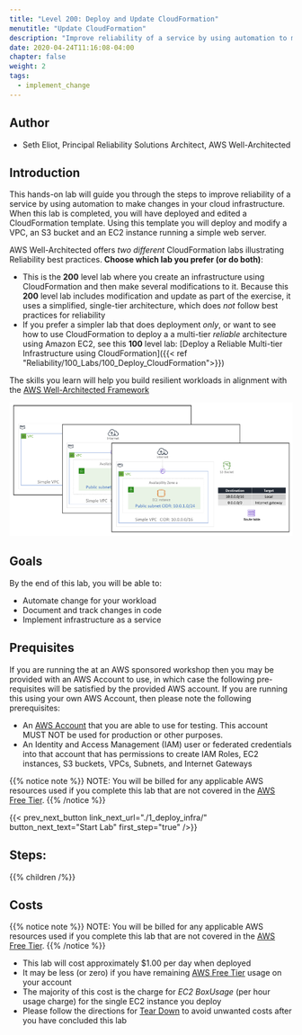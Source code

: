 ```yaml
---
title: "Level 200: Deploy and Update CloudFormation"
menutitle: "Update CloudFormation"
description: "Improve reliability of a service by using automation to make changes in your cloud infrastructure"
date: 2020-04-24T11:16:08-04:00
chapter: false
weight: 2
tags:
  - implement_change
---
```


## Author

* Seth Eliot, Principal Reliability Solutions Architect, AWS Well-Architected

## Introduction

This hands-on lab will guide you through the steps to improve reliability of a service by using automation to make changes in your cloud infrastructure. When this lab is completed, you will have deployed and edited a CloudFormation template. Using this template you will deploy and modify a VPC, an S3 bucket and an EC2 instance running a simple web server.

AWS Well-Architected offers _two different_ CloudFormation labs illustrating Reliability best practices. **Choose which lab you prefer (or do both)**:

* This is the **200** level lab where you create an infrastructure using CloudFormation and then make several modifications to it. Because this **200** level lab includes modification and update as part of the exercise, it uses a simplified, single-tier  architecture, which does _not_ follow best practices for reliability
* If you prefer a simpler lab that does deployment _only_, or want to see how to use CloudFormation to deploy a a multi-tier _reliable_ architecture using Amazon EC2, see this **100** level lab: [Deploy a Reliable Multi-tier Infrastructure using CloudFormation]({{< ref "Reliability/100_Labs/100_Deploy_CloudFormation">}})

The skills you learn will help you build resilient workloads in alignment with the [AWS Well-Architected Framework](https://aws.amazon.com/architecture/well-architected/)

![StackUpdates](/Reliability/200_Deploy_and_Update_CloudFormation/Images/StackUpdates.png)

## Goals

By the end of this lab, you will be able to:

* Automate change for your workload
* Document and track changes in code
* Implement infrastructure as a service

## Prequisites

If you are running the at an AWS sponsored workshop then you may be provided with an AWS Account to use, in which case the following pre-requisites will be satisfied by the provided AWS account.  If you are running this using your own AWS Account, then please note the following prerequisites:

* An [AWS Account](https://portal.aws.amazon.com/gp/aws/developer/registration/index.html) that you are able to use for testing. This account MUST NOT be used for production or other purposes.
* An Identity and Access Management (IAM) user or federated credentials into that account that has permissions to create IAM Roles, EC2 instances, S3 buckets, VPCs, Subnets, and Internet Gateways

{{% notice note %}}
NOTE: You will be billed for any applicable AWS resources used if you complete this lab that are not covered in the [AWS Free Tier](https://aws.amazon.com/free/).
{{% /notice %}}

{{< prev_next_button link_next_url="./1_deploy_infra/" button_next_text="Start Lab" first_step="true" />}}

## Steps:
{{% children /%}}

## Costs
{{% notice note %}}
NOTE: You will be billed for any applicable AWS resources used if you complete this lab that are not covered in the [AWS Free Tier](https://aws.amazon.com/free/).
{{% /notice %}}

* This lab will cost approximately $1.00 per day when deployed
* It may be less (or zero) if you have remaining [AWS Free Tier](https://aws.amazon.com/free/) usage on your account
* The majority of this cost is the charge for _EC2 BoxUsage_ (per hour usage charge) for the single EC2 instance you deploy
* Please follow the directions for [Tear Down](./6_cleanup/) to avoid unwanted costs after you have concluded this lab
